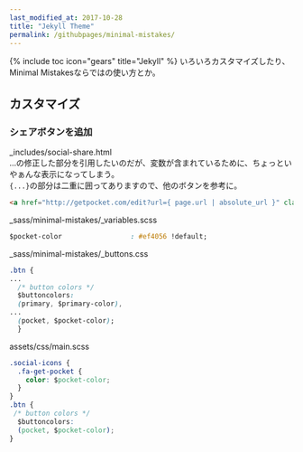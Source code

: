 ```yaml
---
last_modified_at: 2017-10-28
title: "Jekyll Theme"
permalink: /githubpages/minimal-mistakes/
---
```

{% include toc icon="gears" title="Jekyll" %} いろいろカスタマイズしたり、Minimal Mistakesならではの使い方とか。

## カスタマイズ
### シェアボタンを追加
 
_includes/social-share.html  
…の修正した部分を引用したいのだが、変数が含まれているために、ちょっといやぁんな表示になってしまう。  
`{...}`の部分は二重に囲ってありますので、他のボタンを参考に。
```html
<a href="http://getpocket.com/edit?url={ page.url | absolute_url }" class="btn btn--get-pocket" title="{ site.data.ui-text[site.locale].share_on_label | default: 'Share on' } Pocket"><i class="fa fa-fw fa-get-pocket" aria-hidden="true"></i><span> Pocket</span></a>
```
_sass/minimal-mistakes/_variables.scss
```css
$pocket-color                 : #ef4056 !default;
```
_sass/minimal-mistakes/_buttons.css
```css
.btn {
...
  /* button colors */
  $buttoncolors:
  (primary, $primary-color),
...
  (pocket, $pocket-color);
  }
```
assets/css/main.scss
```css
.social-icons {
  .fa-get-pocket {
    color: $pocket-color;
  }
}
.btn {
 /* button colors */
  $buttoncolors:
  (pocket, $pocket-color);
}
```